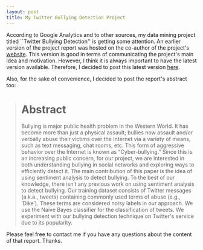 ```yaml
---
layout: post
title: My Twitter Bullying Detection Project
---
```


According to Google Analytics and to other sources, my data mining project titled ``Twitter Bullying Detection'' is getting some
attention. An earlier version of the project report was hosted on the co-author of the project's [website](http://users.soe.ucsc.edu/~shreyask/index.html). This version is good in terms of communicating the project's main idea and motivation. However, I think it is always important to have the latest version available. Therefore, I decided to post this latest version [here](http://dl.dropbox.com/u/11902217/huascarsanchez_and_shreyaskumar-twitterbullyingdection-fnl.pdf).

Also, for the sake of convenience, I decided to post the report's abstract too:

> # Abstract
> Bullying is major public health problem in the Western World. It has become more than just a physical assault; bullies now 
> assault and/or verbally abuse their victims over the Internet via a variety of means, such as text messaging, chat rooms, 
> etc. This form of aggressive behavior over the Internet is known as “Cyber-bullying.” Since this is an increasing public 
> concern, for our project, we are interested in both understanding bullying in social networks and exploring ways to 
> efficiently detect it. The main contribution of this paper is the idea of using sentiment analysis to detect bullying. To 
> the best of our knowledge, there isn’t any previous work on using sentiment analysis to detect bullying. Our training dataset
> consists of Twitter messages (a.k.a., tweets) containing commonly used terms of abuse (e.g., ‘Dike’). These terms are considered 
> noisy labels in our approach. We use the Naïve Bayes classifier for the classification of tweets. We experiment with our bullying 
> detection technique on Twitter's service due to its popularity. 

Please feel free to contact me if you have any questions about the content of that report. Thanks.

